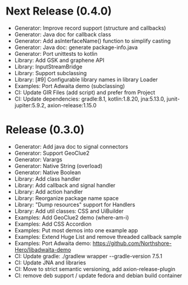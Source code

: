 # Next Release (0.4.0)

- Generator: Improve record support (structure and callbacks)
- Generator: Java doc for callback class
- Generator: Add asInterfaceName() function to simplify casting
- Generator: Java doc: generate package-info.java
- Generator: Port unittests to kotlin
- Library: Add GSK and graphene API
- Library: InputStreamBridge
- Library: Support subclassing
- Library: [#9] Configurable library names in library Loader
- Examples: Port Adwaita demo (subclassing)
- CI: Update GIR Files (add script) and prefer from Project
- CI: Update dependencies: gradle:8.1, kotlin:1.8.20, jna:5.13.0, junit-jupiter:5.9.2, axion-release:1.15.0

# Release (0.3.0)

- Generator: Add java doc to signal connectors
- Generator: Support GeoClue2
- Generator: Varargs
- Generator: Native String (overload)
- Generator: Native Boolean
- Library: Add class handler
- Library: Add callback and signal handler
- Library: Add action handler
- Library: Reorganize package name space
- Library: "Dump resources" support for Handlers
- Library: Add util classes: CSS and UiBuilder
- Examples: Add GeoClue2 demo (where-am-i)
- Examples: Add CSS Accordion
- Examples: Put most demos into one example app
- Examples: Extend Huge List and remove threaded callback sample
- Examples: Port Adwaita demo: https://github.com/Northshore-Hero/libadwaita-demo
- CI: Update gradle: ./gradlew wrapper --gradle-version 7.5.1
- CI: Update JNA and libraries
- CI: Move to strict semantic versioning, add axion-release-plugin
- CI: remove deb support / update fedora and debian build container
